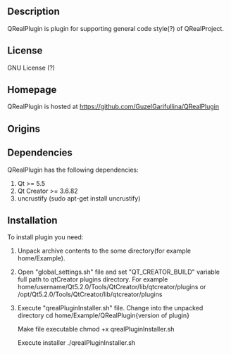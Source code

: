 Description
-----------

QRealPlugin is plugin for supporting general code style(?) of QRealProject.


License
-------

GNU License (?) 


Homepage
--------

QRealPlugin is hosted at https://github.com/GuzelGarifullina/QRealPlugin

Origins
-------


Dependencies
------------
QRealPlugin has the following dependencies:
1) Qt >= 5.5
2) Qt Creator >= 3.6.82
3) uncrustify (sudo apt-get install uncrustify)

Installation
------------
To install plugin you need:
1) Unpack archive contents to the some directory(for example home/Example).
2) Open "global_settings.sh" file and set "QT_CREATOR_BUILD" variable
full path to qtCreator plugins directory. 
For example home/username/Qt5.2.0/Tools/QtCreator/lib/qtcreator/plugins 
or /opt/Qt5.2.0/Tools/QtCreator/lib/qtcreator/plugins
3) Execute "qrealPluginInstaller.sh" file.
     Change into the unpacked directory
     cd home/Example/QRealPlugin{version of plugin}

     Make file executable
     chmod +x qrealPluginInstaller.sh

     Execute installer
     ./qrealPluginInstaller.sh













